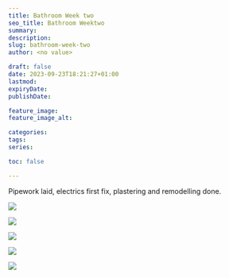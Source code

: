 ```yaml
---
title: Bathroom Week two
seo_title: Bathroom Weektwo
summary: 
description: 
slug: bathroom-week-two
author: <no value>

draft: false
date: 2023-09-23T18:21:27+01:00
lastmod: 
expiryDate: 
publishDate: 

feature_image: 
feature_image_alt: 

categories:
tags:
series:

toc: false

---
```


Pipework laid, electrics first fix, plastering and remodelling done.

![](/images/0323.jpeg)

![](/images/0324.jpeg)

![](/images/0325.jpeg)

![](/images/0326.jpeg)

![](/images/0327.jpeg)

